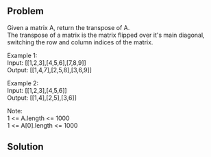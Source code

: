 ## Problem

Given a matrix A, return the transpose of A.  
The transpose of a matrix is the matrix flipped over it's main diagonal, switching the row and column indices of the matrix.  

 Example 1:  
 Input: [[1,2,3],[4,5,6],[7,8,9]]  
 Output: [[1,4,7],[2,5,8],[3,6,9]]  

 Example 2:  
 Input: [[1,2,3],[4,5,6]]  
 Output: [[1,4],[2,5],[3,6]]  

  Note:  
  1 <= A.length <= 1000  
  1 <= A[0].length <= 1000  

## Solution


